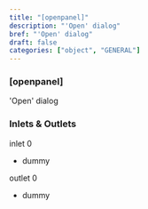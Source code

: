 ```yaml
---
title: "[openpanel]"
description: "'Open' dialog"
bref: "'Open' dialog"
draft: false
categories: ["object", "GENERAL"]
---
```


### [openpanel]

'Open' dialog

### Inlets & Outlets

inlet 0

 - dummy

outlet 0

 - dummy
 
